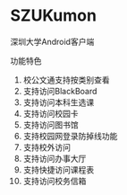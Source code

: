# SZUKumon
深圳大学Android客户端

功能特色

1. 校公文通支持按类别查看
2. 支持访问BlackBoard
3. 支持访问本科生选课
4. 支持访问校园卡
5. 支持访问图书馆
6. 支持校园网登录防掉线功能
7. 支持校外访问
8. 支持访问办事大厅
9. 支持快捷访问课程表
10. 支持访问校务信箱


